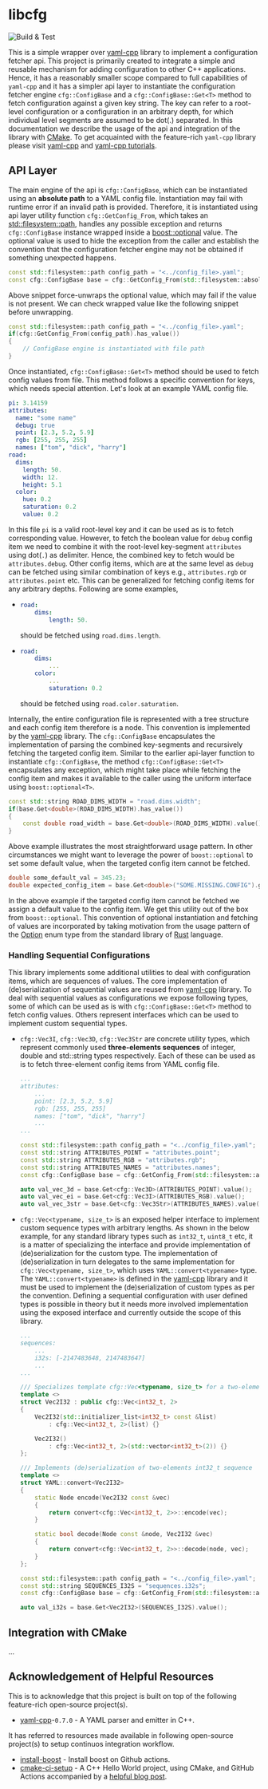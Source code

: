 # libcfg

![Build & Test](https://github.com/sarkarchandan/libcfg/actions/workflows/c-cpp.yml/badge.svg)

This is a simple wrapper over [yaml-cpp](https://github.com/jbeder/yaml-cpp) library to implement a configuration 
fetcher api. This project is primarily created to integrate a simple and reusable mechanism for adding 
configuration to other C++ applications. Hence, it has a reasonably smaller scope compared to full capabilities of 
`yaml-cpp` and it has a simpler api layer to instantiate the configuration fetcher engine `cfg::ConfigBase` and a 
`cfg::ConfigBase::Get<T>` method to fetch configuration against a given key string. The key can refer to a root-level 
configuration or a configuration in an arbitrary depth, for which individual level segments are assumed to be dot(.) 
separated. In this documentation we describe the usage of the api and integration of the library with 
[CMake](https://cmake.org/cmake/help/latest/). To get acquainted with the feature-rich `yaml-cpp` library please visit 
[yaml-cpp](https://github.com/jbeder/yaml-cpp) and [yaml-cpp tutorials](https://github.com/jbeder/yaml-cpp/wiki/Tutorial).

## API Layer

The main engine of the api is `cfg::ConfigBase`, which can be instantiated using an **absolute path** to a YAML config 
file. Instantiation may fail with runtime error if an invalid path is provided. Therefore, it is instantiated using api 
layer utility function `cfg::GetConfig_From`, which takes an [std::filesystem::path](https://en.cppreference.com/w/cpp/filesystem/path), 
handles any possible exception and returns `cfg::ConfigBase` instance wrapped inside a 
[boost::optional](https://www.boost.org/doc/libs/1_81_0/libs/optional/doc/html/index.html) value. The optional value is 
used to hide the exception from the caller and establish the convention that the configuration fetcher engine may not 
be obtained if something unexpected happens.

```cpp
const std::filesystem::path config_path = "<../config_file>.yaml";
const cfg::ConfigBase base = cfg::GetConfig_From(std::filesystem::absolute(config_path)).value();
```

Above snippet force-unwraps the optional value, which may fail if the value is not present. We can check wrapped value 
like the following snippet before unwrapping.

```cpp
const std::filesystem::path config_path = "<../config_file>.yaml";
if(cfg::GetConfig_From(config_path).has_value())
{
    // ConfigBase engine is instantiated with file path
}
```

Once instantiated, `cfg::ConfigBase::Get<T>` method should be used to fetch config values from file. This method 
follows a specific convention for keys, which needs special attention. Let's look at an example YAML config file.

```yaml
pi: 3.14159
attributes:
  name: "some name"
  debug: true
  point: [2.3, 5.2, 5.9]
  rgb: [255, 255, 255]
  names: ["tom", "dick", "harry"]
road:
  dims:
    length: 50.
    width: 12.
    height: 5.1
  color:
    hue: 0.2
    saturation: 0.2
    value: 0.2
```

In this file `pi` is a valid root-level key and it can be used as is to fetch corresponding value. However, to fetch 
the boolean value for `debug` config item we need to combine it with the root-level key-segment `attributes` using 
dot(`.`) as delimiter. Hence, the combined key to fetch would be `attributes.debug`. Other config items, 
which are at the same level as `debug` can be fetched using similar combination of keys e.g., `attributes.rgb` or 
`attributes.point` etc. This can be generalized for fetching config items for any arbitrary depths. Following are 
some examples,

- 
    ```yaml
    road:
        dims:
            length: 50.
    ```
    should be fetched using `road.dims.length`.

-
    ```yaml
    road:
        dims:
            ...
        color:
            ...
            saturation: 0.2
    ```
    should be fetched using `road.color.saturation`.

Internally, the entire configuration file is represented with a tree structure and each config item therefore is a node. 
This convention is implemented by the [yaml-cpp](https://github.com/jbeder/yaml-cp) library. The `cfg::ConfigBase` 
encapsulates the implementation of parsing the combined key-segments and recursively fetching the targeted config item. 
Similar to the earlier api-layer function to instantiate `cfg::ConfigBase`, the method `cfg::ConfigBase::Get<T>` 
encapsulates any exception, which might take place while fetching the config item and makes it available to the caller 
using the uniform interface using `boost::optional<T>`.

```cpp
const std::string ROAD_DIMS_WIDTH = "road.dims.width";
if(base.Get<double>(ROAD_DIMS_WIDTH).has_value())
{
    const double road_width = base.Get<double>(ROAD_DIMS_WIDTH).value();
}
```

Above example illustrates the most straightforward usage pattern. In other circumstances we might want to leverage the 
power of `boost::optional` to set some default value, when the targeted config item cannot be fetched.

```cpp
double some_default_val = 345.23;
double expected_config_item = base.Get<double>("SOME.MISSING.CONFIG").get_value_or(some_default_val);
```

In the above example if the targeted config item cannot be fetched we assign a default value to the config item. We get 
this utility out of the box from `boost::optional`. This convention of optional instantiation and fetching of values 
are incorporated by taking motivation from the usage pattern of the [Option](https://doc.rust-lang.org/std/option/enum.Option.html) 
enum type from the standard library of [Rust](https://www.rust-lang.org/) language.

### Handling Sequential Configurations

This library implements some additional utilities to deal with configuration items, which are sequences of values. The 
core implementation of (de)serialization of sequential values are reused from [yaml-cpp](https://github.com/jbeder/yaml-cp) 
library. To deal with sequential values as configurations we expose following types, some of which can be used as is with 
`cfg::ConfigBase::Get<T>` method to fetch config values. Others represent interfaces which can be used to implement 
custom sequential types.

- `cfg::Vec3I`, `cfg::Vec3D`, `cfg::Vec3Str` are concrete utility types, which represent commonly used **three-elements sequences** of 
integer, double and std::string types respectively. Each of these can be used as is to fetch three-element config items 
from YAML config file.

    ```yaml
    ...
    attributes:
        ...
        point: [2.3, 5.2, 5.9]
        rgb: [255, 255, 255]
        names: ["tom", "dick", "harry"]
        ...
    ...
    ```
    ```cpp
    const std::filesystem::path config_path = "<../config_file>.yaml";
    const std::string ATTRIBUTES_POINT = "attributes.point";
    const std::string ATTRIBUTES_RGB = "attributes.rgb";
    const std::string ATTRIBUTES_NAMES = "attributes.names";
    const cfg::ConfigBase base = cfg::GetConfig_From(std::filesystem::absolute(config_path)).value();

    auto val_vec_3d = base.Get<cfg::Vec3D>(ATTRIBUTES_POINT).value();
    auto val_vec_ei = base.Get<cfg::Vec3I>(ATTRIBUTES_RGB).value();
    auto val_vec_3str = base.Get<cfg::Vec3Str>(ATTRIBUTES_NAMES).value();
    ```
- `cfg::Vec<typename, size_t>` is an exposed helper interface to implement custom sequence types with arbitrary lengths. 
As shown in the below example, for any standard library types such as `int32_t`, `uint8_t` etc, it is a matter of 
specializing the interface and provide implementation of (de)serialization for the custom type. The implementation of 
(de)serialization in turn delegates to the same implementation for `cfg::Vec<typename, size_t>`, which uses 
`YAML::convert<typename>` type. The `YAML::convert<typename>` is defined in the [yaml-cpp](https://github.com/jbeder/yaml-cpp) 
library and it must be used to implement the (de)serialization of custom types as per the convention. Defining a 
sequential configuration with user defined types is possible in theory but it needs more involved implementation using 
the exposed interface and currently outside the scope of this library.

    ```yaml
    ...
    sequences:
        ...
        i32s: [-2147483648, 2147483647]
        ...
    ...
    ```
    ```cpp
    /// Specializes template cfg::Vec<typename, size_t> for a two-elements sequence of int32_t type
    template <>
    struct Vec2I32 : public cfg::Vec<int32_t, 2>
    {
        Vec2I32(std::initializer_list<int32_t> const &list)
            : cfg::Vec<int32_t, 2>(list) {}

        Vec2I32()
            : cfg::Vec<int32_t, 2>(std::vector<int32_t>(2)) {}
    };

    /// Implements (de)serialization of two-elements int32_t sequence
    template <>
    struct YAML::convert<Vec2I32>
    {
        static Node encode(Vec2I32 const &vec)
        {
            return convert<cfg::Vec<int32_t, 2>>::encode(vec);
        }

        static bool decode(Node const &node, Vec2I32 &vec)
        {
            return convert<cfg::Vec<int32_t, 2>>::decode(node, vec);
        }
    };

    const std::filesystem::path config_path = "<../config_file>.yaml";
    const std::string SEQUENCES_I32S = "sequences.i32s";
    const cfg::ConfigBase base = cfg::GetConfig_From(std::filesystem::absolute(config_path)).value();

    auto val_i32s = base.Get<Vec2I32>(SEQUENCES_I32S).value();
    ```

## Integration with CMake

...

## Acknowledgement of Helpful Resources

This is to acknowledge that this project is built on top of the following feature-rich open-source project(s).

- [yaml-cpp](https://github.com/jbeder/yaml-cpp)-`0.7.0` - A YAML parser and emitter in C++.

It has referred to resources made available in following open-source project(s) to setup continuos integration workflow.

- [install-boost](https://github.com/MarkusJx/install-boost) - Install boost on Github actions.
- [cmake-ci-setup](https://github.com/cristianadam/HelloWorld) - A C++ Hello World project, using CMake, and GitHub 
Actions accompanied by a [helpful blog post](https://cristianadam.eu/20191222/using-github-actions-with-c-plus-plus-and-cmake/).

